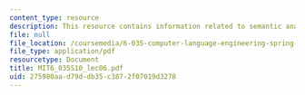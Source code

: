 ```yaml
---
content_type: resource
description: This resource contains information related to semantic analysis.
file: null
file_location: /coursemedia/6-035-computer-language-engineering-spring-2010/275980aad79ddb35c3872f07019d3278_MIT6_035S10_lec06.pdf
file_type: application/pdf
resourcetype: Document
title: MIT6_035S10_lec06.pdf
uid: 275980aa-d79d-db35-c387-2f07019d3278
---
```

